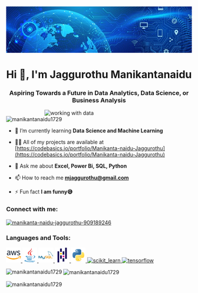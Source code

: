![logo](https://github.com/Manikantanaidu1729/Manikantanaidu1729/blob/main/Banner.jpg)
<h1 align="center">Hi 👋, I'm Jaggurothu Manikantanaidu</h1>
<h3 align="center">Aspiring Towards a Future in Data Analytics, Data Science, or Business Analysis</h3>

<img align="right" alt="working with data" width="400" src="https://www.knowledge-sourcing.com/uploads/services/competitive-intelligence.svg">

<p align="left"> <img src="https://komarev.com/ghpvc/?username=manikantanaidu1729&label=Profile%20views&color=0e75b6&style=flat" alt="manikantanaidu1729" /> </p>

- 🌱 I’m currently learning **Data Science and Machine Learning**
- 👨‍💻 All of my projects are available at [https://codebasics.io/portfolio/Manikanta-naidu-Jaggurothu](https://codebasics.io/portfolio/Manikanta-naidu-Jaggurothu)

- 💬 Ask me about **Excel, Power Bi, SQL, Python**

- 📫 How to reach me **mjaggurothu@gmail.com**

- ⚡ Fun fact **I am funny😅**

<h3 align="left">Connect with me:</h3>
<p align="left">
<a href="https://linkedin.com/in/manikanta-naidu-jaggurothu" target="blank"><img align="center" src="https://raw.githubusercontent.com/rahuldkjain/github-profile-readme-generator/master/src/images/icons/Social/linked-in-alt.svg" alt="manikanta-naidu-jaggurothu-909189246" height="30" width="40" /></a>
</p>

<h3 align="left">Languages and Tools:</h3>
<p align="left"> <a href="https://aws.amazon.com" target="_blank" rel="noreferrer"> <img src="https://raw.githubusercontent.com/devicons/devicon/master/icons/amazonwebservices/amazonwebservices-original-wordmark.svg" alt="aws" width="40" height="40"/> </a> <a href="https://www.java.com" target="_blank" rel="noreferrer"> <img src="https://raw.githubusercontent.com/devicons/devicon/master/icons/java/java-original.svg" alt="java" width="40" height="40"/> </a> <a href="https://www.mysql.com/" target="_blank" rel="noreferrer"> <img src="https://raw.githubusercontent.com/devicons/devicon/master/icons/mysql/mysql-original-wordmark.svg" alt="mysql" width="40" height="40"/> </a> <a href="https://pandas.pydata.org/" target="_blank" rel="noreferrer"> <img src="https://raw.githubusercontent.com/devicons/devicon/2ae2a900d2f041da66e950e4d48052658d850630/icons/pandas/pandas-original.svg" alt="pandas" width="40" height="40"/> </a> <a href="https://www.python.org" target="_blank" rel="noreferrer"> <img src="https://raw.githubusercontent.com/devicons/devicon/master/icons/python/python-original.svg" alt="python" width="40" height="40"/> </a> <a href="https://scikit-learn.org/" target="_blank" rel="noreferrer"> <img src="https://upload.wikimedia.org/wikipedia/commons/0/05/Scikit_learn_logo_small.svg" alt="scikit_learn" width="40" height="40"/> </a> <a href="https://www.tensorflow.org" target="_blank" rel="noreferrer"> <img src="https://www.vectorlogo.zone/logos/tensorflow/tensorflow-icon.svg" alt="tensorflow" width="40" height="40"/> </a> </p>

<p><img align="left" src="https://github-readme-stats.vercel.app/api/top-langs?username=manikantanaidu1729&show_icons=true&locale=en&layout=compact" alt="manikantanaidu1729" /></p>

<p>&nbsp;<img align="center" src="https://github-readme-stats.vercel.app/api?username=manikantanaidu1729&show_icons=true&locale=en" alt="manikantanaidu1729" /></p>

<p><img align="center" src="https://github-readme-streak-stats.herokuapp.com/?user=manikantanaidu1729&" alt="manikantanaidu1729" /></p>
